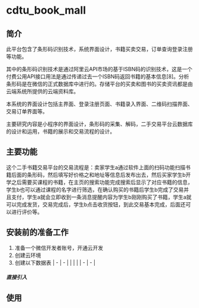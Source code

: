 # cdtu_book_mall


## 简介

此平台包含了条形码识别技术，系统界面设计，书籍买卖交易，订单查询登录注册等功能。

其中的条形码识别技术是通过阿里云API市场的基于ISBN码的识别技术，这是一个付费公用API接口用法是通过传递过去一个ISBN码返回书籍的基本信息[8]。分析条形码是在微信的正式数据库中进行的。存储平台的买卖和图书的买卖资讯都是由云端系统所提供的云端资料库。

本系统的界面设计包括主界面、登录注册页面、书籍录入界面、二维码扫描界面、交易订单界面等。



主要研究内容是小程序的界面设计，条形码的采集、解码，二手交易平台云数据库的设计和运用，书籍的展示和交易流程的设计。


## 主要功能

这个二手书籍交易平台的交易流程是：卖家学生a通过软件上面的扫码功能扫描书籍后面的条形码，然后填写好价格之和地址等信息后发布出去，然后买家学生b开学之后需要买课程的书籍，在主页的搜索功能完成搜索后显示了对应书籍的信息，学生b也可以通过课程的名字进行筛选，在确认购买的书籍后学生b完成了交易并且支付，学生a就会立即收到一条消息提醒内容为学生b刚刚购买了书籍，学生a就可以完成发货，交易完成后，学生b点击收货按钮，到此交易基本完成，后面还可以进行评价等。

## 安装前的准备工作

1. 准备一个微信开发者账号，开通云开发
2. 创建云环境
3. 创建以下数据表
| - | - |
|   |   |
| - | - |
##### 直接引入

## 使用
